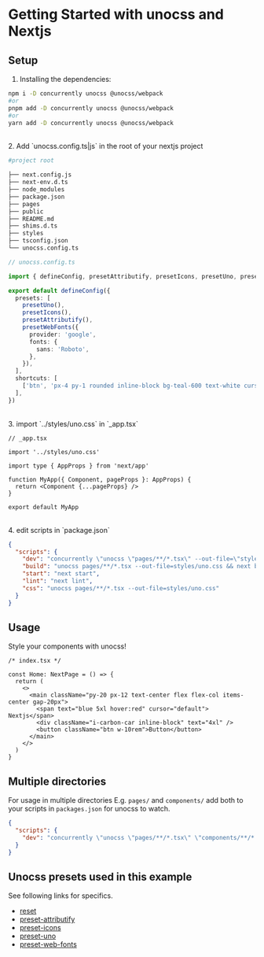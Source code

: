 # Getting Started with unocss and Nextjs

## Setup

 1. Installing the dependencies:

```bash
npm i -D concurrently unocss @unocss/webpack
#or
pnpm add -D concurrently unocss @unocss/webpack
#or
yarn add -D concurrently unocss @unocss/webpack
```

<br>
 2. Add `unocss.config.ts|js` in the root of your nextjs project

 ```bash
#project root

 ├── next.config.js
├── next-env.d.ts
├── node_modules
├── package.json
├── pages
├── public
├── README.md
├── shims.d.ts
├── styles
├── tsconfig.json
└── unocss.config.ts
 ```

 ```ts
// unocss.config.ts

import { defineConfig, presetAttributify, presetIcons, presetUno, presetWebFonts } from 'unocss'

export default defineConfig({
   presets: [
     presetUno(),
     presetIcons(),
     presetAttributify(),
     presetWebFonts({
       provider: 'google',
       fonts: {
         sans: 'Roboto',
       },
     }),
   ],
   shortcuts: [
     ['btn', 'px-4 py-1 rounded inline-block bg-teal-600 text-white cursor-pointer hover:bg-teal-700 disabled:cursor-default disabled:bg-gray-600 disabled:opacity-50'],
   ],
})
 ```

<br>
 3. import `../styles/uno.css` in `_app.tsx`

 ```tsx
 // _app.tsx

import '../styles/uno.css'

import type { AppProps } from 'next/app'

function MyApp({ Component, pageProps }: AppProps) {
   return <Component {...pageProps} />
}

export default MyApp
 ```

<br>
4. edit scripts in `package.json`

```json
{
  "scripts": {
    "dev": "concurrently \"unocss \"pages/**/*.tsx\" --out-file=\"styles/uno.css\" --watch\" \"next dev\"",
    "build": "unocss pages/**/*.tsx --out-file=styles/uno.css && next build",
    "start": "next start",
    "lint": "next lint",
    "css": "unocss pages/**/*.tsx --out-file=styles/uno.css"
  }
}
```

## Usage 

Style your components with unocss!

```tsx
/* index.tsx */

const Home: NextPage = () => {
  return (
    <>
      <main className="py-20 px-12 text-center flex flex-col items-center gap-20px">
        <span text="blue 5xl hover:red" cursor="default"> Nextjs</span>
        <div className="i-carbon-car inline-block" text="4xl" />
        <button className="btn w-10rem">Button</button>
      </main>
    </>
  )
}
```

## Multiple directories
For usage in multiple directories E.g. `pages/` and `components/` add both to your scripts in `packages.json` for unocss to watch.

```json
{
  "scripts": {
    "dev": "concurrently \"unocss \"pages/**/*.tsx\" \"components/**/*.tsx\" --out-file=\"styles/uno.css\" --watch\" \"next dev\""
  }
}
```

## Unocss presets used in this example
See following links for specifics. 

- [reset](https://github.com/unocss/unocss/tree/main/packages/reset) 
- [preset-attributify](https://github.com/unocss/unocss/tree/main/packages/preset-attributify) 
- [preset-icons](https://github.com/unocss/unocss/tree/main/packages/preset-icons) 
- [preset-uno](https://github.com/unocss/unocss/tree/main/packages/preset-uno) 
- [preset-web-fonts](https://github.com/unocss/unocss/tree/main/packages/preset-web-fonts) 


